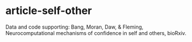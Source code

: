 # article-self-other
 Data and code supporting: Bang, Moran, Daw, & Fleming, Neurocomputational mechanisms of confidence in self and others, bioRxiv.

